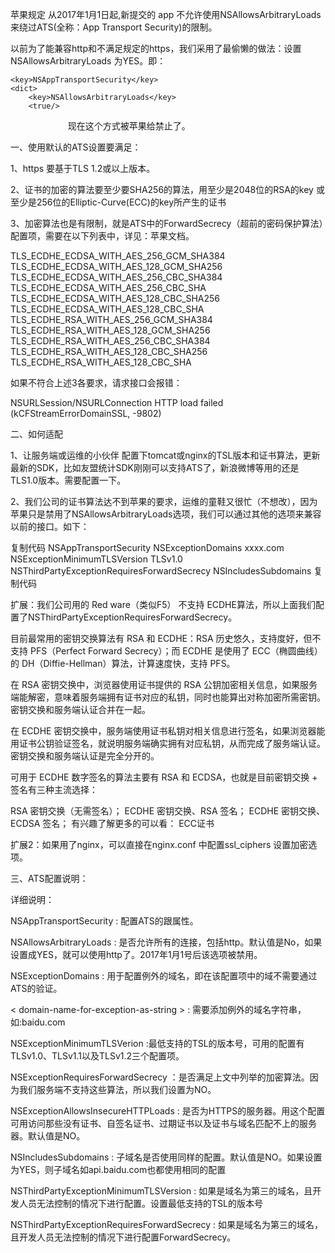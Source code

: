 苹果规定 从2017年1月1日起,新提交的 app 不允许使用NSAllowsArbitraryLoads来绕过ATS(全称：App Transport Security)的限制。

 

以前为了能兼容http和不满足规定的https，我们采用了最偷懒的做法：设置NSAllowsArbitraryLoads 为YES。即：

    <key>NSAppTransportSecurity</key>
    <dict>
        <key>NSAllowsArbitraryLoads</key>
        <true/>
　　　　
　　</dict>
现在这个方式被苹果给禁止了。 

 

一、使用默认的ATS设置要满足：

1、https 要基于TLS 1.2或以上版本。

2、证书的加密的算法要至少要SHA256的算法，用至少是2048位的RSA的key 或至少是256位的Elliptic-Curve(ECC)的key所产生的证书

3、加密算法也是有限制，就是ATS中的ForwardSecrecy（超前的密码保护算法）配置项，需要在以下列表中，详见：苹果文档。

TLS_ECDHE_ECDSA_WITH_AES_256_GCM_SHA384
TLS_ECDHE_ECDSA_WITH_AES_128_GCM_SHA256
TLS_ECDHE_ECDSA_WITH_AES_256_CBC_SHA384
TLS_ECDHE_ECDSA_WITH_AES_256_CBC_SHA
TLS_ECDHE_ECDSA_WITH_AES_128_CBC_SHA256
TLS_ECDHE_ECDSA_WITH_AES_128_CBC_SHA
TLS_ECDHE_RSA_WITH_AES_256_GCM_SHA384
TLS_ECDHE_RSA_WITH_AES_128_GCM_SHA256
TLS_ECDHE_RSA_WITH_AES_256_CBC_SHA384
TLS_ECDHE_RSA_WITH_AES_128_CBC_SHA256
TLS_ECDHE_RSA_WITH_AES_128_CBC_SHA

 

如果不符合上述3各要求，请求接口会报错：

NSURLSession/NSURLConnection HTTP load failed (kCFStreamErrorDomainSSL, -9802)

 

二、如何适配

1、让服务端或运维的小伙伴 配置下tomcat或nginx的TSL版本和证书算法，更新最新的SDK，比如友盟统计SDK刚刚可以支持ATS了，新浪微博等用的还是TLS1.0版本。需要配置一下。

2、我们公司的证书算法达不到苹果的要求，运维的童鞋又很忙（不想改），因为苹果只是禁用了NSAllowsArbitraryLoads选项，我们可以通过其他的选项来兼容以前的接口。如下：

 

复制代码
    <key>NSAppTransportSecurity</key>
    <dict>
        <key>NSExceptionDomains</key>
        <dict>
            <key>xxxx.com</key>
            <dict>
                <key>NSExceptionMinimumTLSVersion</key>
                <string>TLSv1.0</string>
                <key>NSThirdPartyExceptionRequiresForwardSecrecy</key>
                <false/>
                <key>NSIncludesSubdomains</key>
                <true/>
            </dict>
        </dict>
    </dict>
复制代码
 

扩展：我们公司用的 Red ware（类似F5） 不支持  ECDHE算法，所以上面我们配置了NSThirdPartyExceptionRequiresForwardSecrecy。

目前最常用的密钥交换算法有 RSA 和 ECDHE：RSA 历史悠久，支持度好，但不支持 PFS（Perfect Forward Secrecy）；而 ECDHE 是使用了 ECC（椭圆曲线）的 DH（Diffie-Hellman）算法，计算速度快，支持 PFS。

在 RSA 密钥交换中，浏览器使用证书提供的 RSA 公钥加密相关信息，如果服务端能解密，意味着服务端拥有证书对应的私钥，同时也能算出对称加密所需密钥。密钥交换和服务端认证合并在一起。

在 ECDHE 密钥交换中，服务端使用证书私钥对相关信息进行签名，如果浏览器能用证书公钥验证签名，就说明服务端确实拥有对应私钥，从而完成了服务端认证。密钥交换和服务端认证是完全分开的。

可用于 ECDHE 数字签名的算法主要有 RSA 和 ECDSA，也就是目前密钥交换 + 签名有三种主流选择：

RSA 密钥交换（无需签名）；
ECDHE 密钥交换、RSA 签名；
ECDHE 密钥交换、ECDSA 签名；
有兴趣了解更多的可以看： ECC证书

 

扩展2：如果用了nginx，可以直接在nginx.conf 中配置ssl_ciphers 设置加密选项。

 

三、ATS配置说明：

  

 

详细说明：

NSAppTransportSecurity : 配置ATS的跟属性。


NSAllowsArbitraryLoads : 是否允许所有的连接，包括http。默认值是No，如果设置成YES，就可以使用http了。2017年1月1号后该选项被禁用。

 

NSExceptionDomains : 用于配置例外的域名，即在该配置项中的域不需要通过ATS的验证。


< domain-name-for-exception-as-string > : 需要添加例外的域名字符串，如:baidu.com


NSExceptionMinimumTLSVerion :最低支持的TSL的版本号，可用的配置有TLSv1.0、TLSv1.1以及TLSv1.2三个配置项。


NSExceptionRequiresForwardSecrecy ：是否满足上文中列举的加密算法。因为我们服务端不支持这些算法，所以我们设置为NO。


NSExceptionAllowsInsecureHTTPLoads : 是否为HTTPS的服务器。用这个配置可用访问那些没有证书、自签名证书、过期证书以及证书与域名匹配不上的服务器。默认值是NO。


NSIncludesSubdomains : 子域名是否使用同样的配置。默认值是NO。如果设置为YES，则子域名如api.baidu.com也都使用相同的配置


NSThirdPartyExceptionMinimumTLSVersion : 如果是域名为第三的域名，且开发人员无法控制的情况下进行配置。设置最低支持的TSL的版本号


NSThirdPartyExceptionRequiresForwardSecrecy : 如果是域名为第三的域名，且开发人员无法控制的情况下进行配置ForwardSecrecy。

 

 
